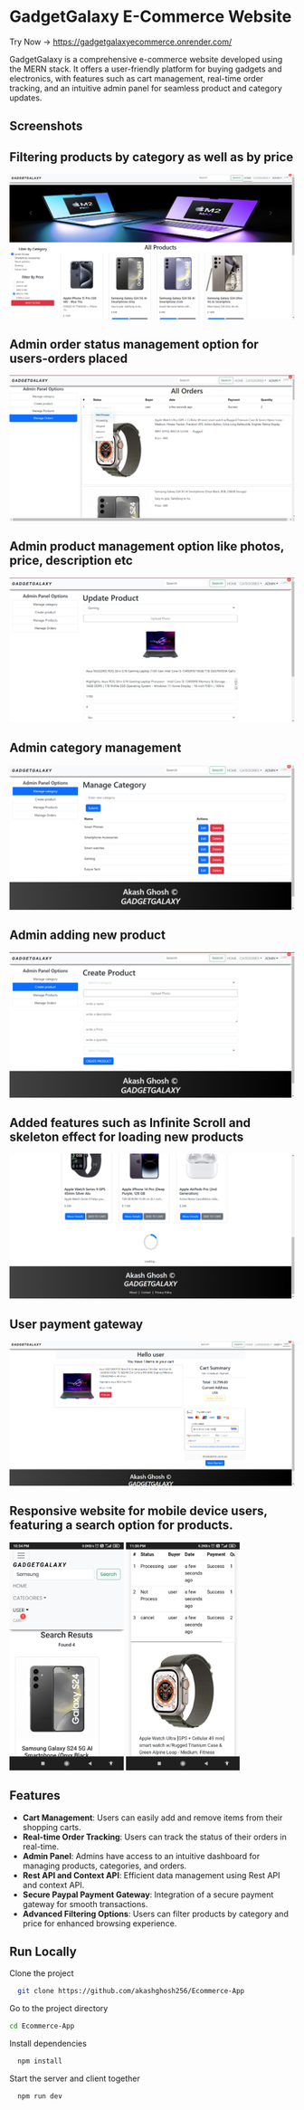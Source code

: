 # GadgetGalaxy E-Commerce Website
Try Now -> https://gadgetgalaxyecommerce.onrender.com/


GadgetGalaxy is a comprehensive e-commerce website developed using the MERN stack. It offers a user-friendly platform for buying gadgets and electronics, with features such as cart management, real-time order tracking, and an intuitive admin panel for seamless product and category updates.


## Screenshots
## Filtering products by category as well as by price
![App Screenshot](https://github.com/akashghosh256/Ecommerce-App/blob/main/screenshots/filter.png)

## Admin order status management option for users-orders placed
![App Screenshot](https://github.com/akashghosh256/Ecommerce-App/blob/main/screenshots/orderAdmin.png)



## Admin product management option like photos, price, description etc
![App Screenshot](https://github.com/akashghosh256/Ecommerce-App/blob/main/screenshots/manageproduct.png)

## Admin category management
![App Screenshot](https://github.com/akashghosh256/Ecommerce-App/blob/main/screenshots/newcategory.png)


## Admin adding new product
![App Screenshot](https://github.com/akashghosh256/Ecommerce-App/blob/main/screenshots/createproduct.png)


## Added features such as Infinite Scroll and skeleton effect for loading new products
![App Screenshot](https://github.com/akashghosh256/Ecommerce-App/blob/main/screenshots/infinitescroll.png)


## User payment gateway
![App Screenshot](https://github.com/akashghosh256/Ecommerce-App/blob/main/screenshots/payment.png)


## Responsive website for mobile device users, featuring a search option for products.

<img src="https://github.com/akashghosh256/Ecommerce-App/blob/main/screenshots/phone2.jpg" width="40%" height="34%">

<img src="https://github.com/akashghosh256/Ecommerce-App/blob/main/screenshots/phone3.jpg" width="40%" height="34%">





## Features

- **Cart Management**: Users can easily add and remove items from their shopping carts.
- **Real-time Order Tracking**: Users can track the status of their orders in real-time.
- **Admin Panel**: Admins have access to an intuitive dashboard for managing products, categories, and orders.
- **Rest API and Context API**: Efficient data management using Rest API and context API.
- **Secure Paypal Payment Gateway**: Integration of a secure payment gateway for smooth transactions.
- **Advanced Filtering Options**: Users can filter products by category and price for enhanced browsing experience.

## Run Locally

Clone the project

```bash
  git clone https://github.com/akashghosh256/Ecommerce-App
```

Go to the project directory

```bash
cd Ecommerce-App
```

Install dependencies

```bash
  npm install
```

Start the server and client together

```bash
  npm run dev
```







